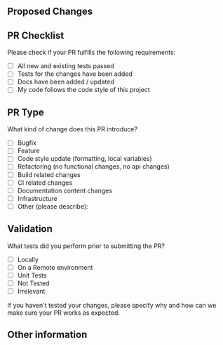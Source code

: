 ## Proposed Changes

<!-- Please describe the current behavior that you are modifying, or link to a relevant issue. -->

## PR Checklist

Please check if your PR fulfills the following requirements:

- [ ] All new and existing tests passed
- [ ] Tests for the changes have been added
- [ ] Docs have been added / updated
- [ ] My code follows the code style of this project

## PR Type

What kind of change does this PR introduce?

<!-- Please check the one that applies to this PR using "x". -->

- [ ] Bugfix
- [ ] Feature
- [ ] Code style update (formatting, local variables)
- [ ] Refactoring (no functional changes, no api changes)
- [ ] Build related changes
- [ ] CI related changes
- [ ] Documentation content changes
- [ ] Infrastructure
- [ ] Other (please describe):

## Validation

What tests did you perform prior to submitting the PR?

- [ ] Locally
- [ ] On a Remote environment
- [ ] Unit Tests
- [ ] Not Tested
- [ ] Irrelevant

If you haven't tested your changes, please specify why and how can we make sure your PR works as expected.

## Other information
